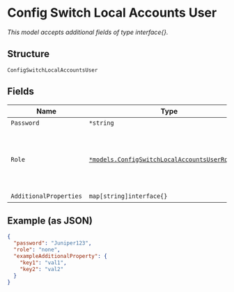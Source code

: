 
# Config Switch Local Accounts User

*This model accepts additional fields of type interface{}.*

## Structure

`ConfigSwitchLocalAccountsUser`

## Fields

| Name | Type | Tags | Description |
|  --- | --- | --- | --- |
| `Password` | `*string` | Optional | - |
| `Role` | [`*models.ConfigSwitchLocalAccountsUserRoleEnum`](../../doc/models/config-switch-local-accounts-user-role-enum.md) | Optional | enum: `admin`, `helpdesk`, `none`, `read`<br><br>**Default**: `"none"` |
| `AdditionalProperties` | `map[string]interface{}` | Optional | - |

## Example (as JSON)

```json
{
  "password": "Juniper123",
  "role": "none",
  "exampleAdditionalProperty": {
    "key1": "val1",
    "key2": "val2"
  }
}
```

